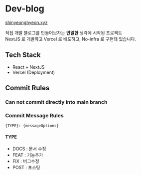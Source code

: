 # Dev-blog

[shinyeonghyeon.xyz](https://www.shinyeonghyeon.xyz)

직접 개발 블로그를 만들어보자는 **안일한** 생각에 시작된 프로젝트  
NextJS 로 개발하고 Vercel 로 배포하고, No-infra 로 구현돼 있습니다.

## Tech Stack

-   React + NextJS
-   Vercel (Deployment)

## Commit Rules

### Can not commit directly into main branch

### Commit Message Rules

```shell
{TYPE}: {messageOptions}
```

#### TYPE

-   DOCS : 문서 수정
-   FEAT : 기능추가
-   FIX : 버그수정
-   POST : 포스팅
